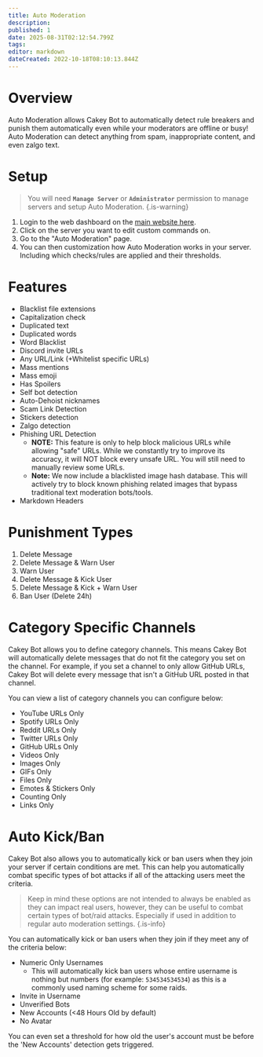 ```yaml
---
title: Auto Moderation
description: 
published: 1
date: 2025-08-31T02:12:54.799Z
tags: 
editor: markdown
dateCreated: 2022-10-18T08:10:13.844Z
---
```


# Overview

Auto Moderation allows Cakey Bot to automatically detect rule breakers and punish them automatically even while your moderators are offline or busy! Auto Moderation can detect anything from spam, inappropriate content, and even zalgo text.

# Setup

> You will need **`Manage Server`** or **`Administrator`** permission to manage servers and setup Auto Moderation.
{.is-warning}

1. Login to the web dashboard on the [main website here](https://cakey.bot/dashboard/public).
2. Click on the server you want to edit custom commands on.
3. Go to the "Auto Moderation" page.
4. You can then customization how Auto Moderation works in your server. Including which checks/rules are applied and their thresholds.

# Features

* Blacklist file extensions
* Capitalization check
* Duplicated text
* Duplicated words
* Word Blacklist
* Discord invite URLs
* Any URL/Link (+Whitelist specific URLs)
* Mass mentions
* Mass emoji
* Has Spoilers
* Self bot detection
* Auto-Dehoist nicknames
* Scam Link Detection
* Stickers detection
* Zalgo detection
* Phishing URL Detection
  * **NOTE:** This feature is only to help block malicious URLs while allowing "safe" URLs. While we constantly try to improve its accuracy, it will NOT block every unsafe URL. You will still need to manually review some URLs.
  * **Note:** We now include a blacklisted image hash database. This will actively try to block known phishing related images that bypass traditional text moderation bots/tools.
* Markdown Headers

# Punishment Types

1. Delete Message
2. Delete Message & Warn User
3. Warn User
4. Delete Message & Kick User
5. Delete Message & Kick + Warn User
6. Ban User (Delete 24h)

# Category Specific Channels

Cakey Bot allows you to define category channels. This means Cakey Bot will automatically delete messages that do not fit the category you set on the channel. For example, if you set a channel to only allow GitHub URLs, Cakey Bot will delete every message that isn't a GitHub URL posted in that channel.

You can view a list of category channels you can configure below:

* YouTube URLs Only
* Spotify URLs Only
* Reddit URLs Only
* Twitter URLs Only
* GitHub URLs Only
* Videos Only
* Images Only
* GIFs Only
* Files Only
* Emotes & Stickers Only
* Counting Only
* Links Only

# Auto Kick/Ban
Cakey Bot also allows you to automatically kick or ban users when they join your server if certain conditions are met. This can help you automatically combat specific types of bot attacks if all of the attacking users meet the criteria. 

> Keep in mind these options are not intended to always be enabled as they can impact real users, however, they can be useful to combat certain types of bot/raid attacks. Especially if used in addition to regular auto moderation settings.
{.is-info}

You can automatically kick or ban users when they join if they meet any of the criteria below:
* Numeric Only Usernames
  * This will automatically kick ban users whose entire username is nothing but numbers (for example: `534534534534`) as this is a commonly used naming scheme for some raids.
* Invite in Username
* Unverified Bots
* New Accounts (<48 Hours Old by default)
* No Avatar

You can even set a threshold for how old the user's account must be before the 'New Accounts' detection gets triggered.